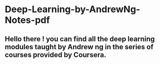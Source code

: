 # Deep-Learning-by-AndrewNg-Notes-pdf

## Hello there ! you can find all the deep learning modules  taught by Andrew ng in the series of courses provided by Coursera.
